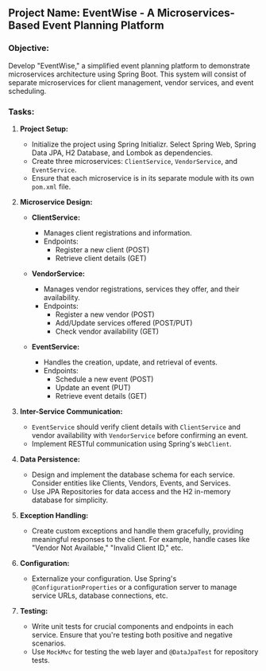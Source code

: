 ## Project Name: EventWise - A Microservices-Based Event Planning Platform

### Objective:

Develop "EventWise," a simplified event planning platform to demonstrate microservices architecture using Spring Boot. This system will consist of separate microservices for client management, vendor services, and event scheduling.

### Tasks:

1. **Project Setup:**
   - Initialize the project using Spring Initializr. Select Spring Web, Spring Data JPA, H2 Database, and Lombok as dependencies.
   - Create three microservices: `ClientService`, `VendorService`, and `EventService`.
   - Ensure that each microservice is in its separate module with its own `pom.xml` file.

2. **Microservice Design:**
   - **ClientService:**
     - Manages client registrations and information.
     - Endpoints:
       - Register a new client (POST)
       - Retrieve client details (GET)

   - **VendorService:**
     - Manages vendor registrations, services they offer, and their availability.
     - Endpoints:
       - Register a new vendor (POST)
       - Add/Update services offered (POST/PUT)
       - Check vendor availability (GET)

   - **EventService:**
     - Handles the creation, update, and retrieval of events.
     - Endpoints:
       - Schedule a new event (POST)
       - Update an event (PUT)
       - Retrieve event details (GET)

3. **Inter-Service Communication:**
   - `EventService` should verify client details with `ClientService` and vendor availability with `VendorService` before confirming an event.
   - Implement RESTful communication using Spring's `WebClient`.

4. **Data Persistence:**
   - Design and implement the database schema for each service. Consider entities like Clients, Vendors, Events, and Services.
   - Use JPA Repositories for data access and the H2 in-memory database for simplicity.

5. **Exception Handling:**
   - Create custom exceptions and handle them gracefully, providing meaningful responses to the client. For example, handle cases like "Vendor Not Available," "Invalid Client ID," etc.

6. **Configuration:**
   - Externalize your configuration. Use Spring's `@ConfigurationProperties` or a configuration server to manage service URLs, database connections, etc.

7. **Testing:**
   - Write unit tests for crucial components and endpoints in each service. Ensure that you're testing both positive and negative scenarios.
   - Use `MockMvc` for testing the web layer and `@DataJpaTest` for repository tests.
